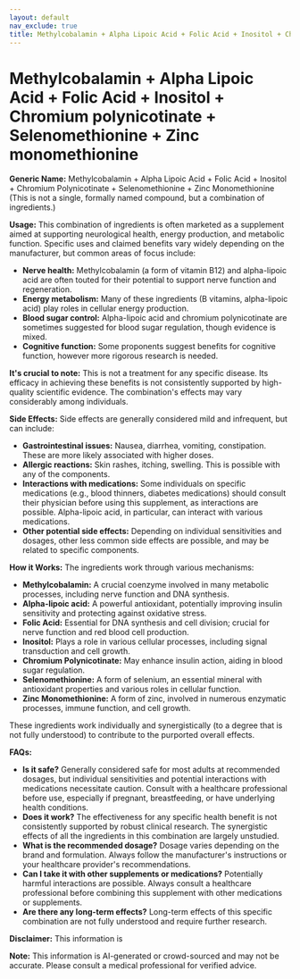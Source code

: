 ```yaml
---
layout: default
nav_exclude: true
title: Methylcobalamin + Alpha Lipoic Acid + Folic Acid + Inositol + Chromium polynicotinate + Selenomethionine + Zinc monomethionine
---
```


# Methylcobalamin + Alpha Lipoic Acid + Folic Acid + Inositol + Chromium polynicotinate + Selenomethionine + Zinc monomethionine

**Generic Name:** Methylcobalamin + Alpha Lipoic Acid + Folic Acid + Inositol + Chromium Polynicotinate + Selenomethionine + Zinc Monomethionine (This is not a single, formally named compound, but a combination of ingredients.)

**Usage:**  This combination of ingredients is often marketed as a supplement aimed at supporting neurological health, energy production, and metabolic function.  Specific uses and claimed benefits vary widely depending on the manufacturer, but common areas of focus include:

* **Nerve health:** Methylcobalamin (a form of vitamin B12) and alpha-lipoic acid are often touted for their potential to support nerve function and regeneration.
* **Energy metabolism:**  Many of these ingredients (B vitamins, alpha-lipoic acid) play roles in cellular energy production.
* **Blood sugar control:** Alpha-lipoic acid and chromium polynicotinate are sometimes suggested for blood sugar regulation, though evidence is mixed.
* **Cognitive function:**  Some proponents suggest benefits for cognitive function, however more rigorous research is needed.


**It's crucial to note:**  This is not a treatment for any specific disease.  Its efficacy in achieving these benefits is not consistently supported by high-quality scientific evidence.  The combination's effects may vary considerably among individuals.


**Side Effects:**  Side effects are generally considered mild and infrequent, but can include:

* **Gastrointestinal issues:** Nausea, diarrhea, vomiting, constipation.  These are more likely associated with higher doses.
* **Allergic reactions:**  Skin rashes, itching, swelling.  This is possible with any of the components.
* **Interactions with medications:** Some individuals on specific medications (e.g., blood thinners, diabetes medications) should consult their physician before using this supplement, as interactions are possible.  Alpha-lipoic acid, in particular, can interact with various medications.
* **Other potential side effects:**  Depending on individual sensitivities and dosages, other less common side effects are possible, and may be related to specific components.

**How it Works:**  The ingredients work through various mechanisms:

* **Methylcobalamin:** A crucial coenzyme involved in many metabolic processes, including nerve function and DNA synthesis.
* **Alpha-lipoic acid:** A powerful antioxidant, potentially improving insulin sensitivity and protecting against oxidative stress.
* **Folic Acid:** Essential for DNA synthesis and cell division; crucial for nerve function and red blood cell production.
* **Inositol:** Plays a role in various cellular processes, including signal transduction and cell growth.
* **Chromium Polynicotinate:** May enhance insulin action, aiding in blood sugar regulation.
* **Selenomethionine:** A form of selenium, an essential mineral with antioxidant properties and various roles in cellular function.
* **Zinc Monomethionine:** A form of zinc, involved in numerous enzymatic processes, immune function, and cell growth.

These ingredients work individually and synergistically (to a degree that is not fully understood) to contribute to the purported overall effects.



**FAQs:**

* **Is it safe?**  Generally considered safe for most adults at recommended dosages, but individual sensitivities and potential interactions with medications necessitate caution. Consult with a healthcare professional before use, especially if pregnant, breastfeeding, or have underlying health conditions.
* **Does it work?** The effectiveness for any specific health benefit is not consistently supported by robust clinical research. The synergistic effects of all the ingredients in this combination are largely unstudied.
* **What is the recommended dosage?**  Dosage varies depending on the brand and formulation. Always follow the manufacturer's instructions or your healthcare provider's recommendations.
* **Can I take it with other supplements or medications?** Potentially harmful interactions are possible.  Always consult a healthcare professional before combining this supplement with other medications or supplements.
* **Are there any long-term effects?** Long-term effects of this specific combination are not fully understood and require further research.


**Disclaimer:** This information is

**Note:** This information is AI-generated or crowd-sourced and may not be accurate. Please consult a medical professional for verified advice.